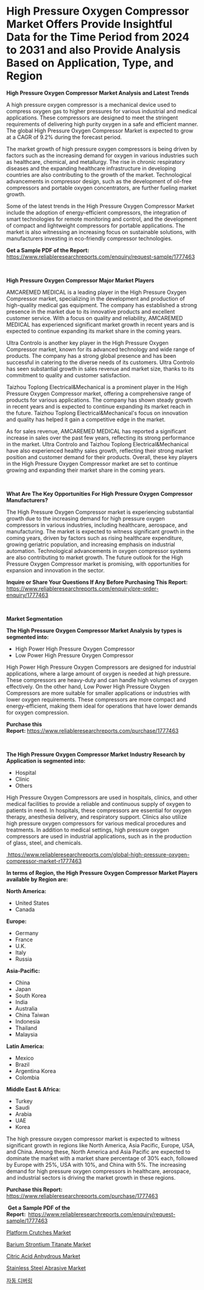 <p><h1>High Pressure Oxygen Compressor Market Offers Provide Insightful Data for the Time Period from 2024 to 2031 and also Provide Analysis Based on Application, Type, and Region</h1></p><p><strong>High Pressure Oxygen Compressor Market Analysis and Latest Trends</strong></p>
<p><p>A high pressure oxygen compressor is a mechanical device used to compress oxygen gas to higher pressures for various industrial and medical applications. These compressors are designed to meet the stringent requirements of delivering high purity oxygen in a safe and efficient manner. The global High Pressure Oxygen Compressor Market is expected to grow at a CAGR of 9.2% during the forecast period.</p><p>The market growth of high pressure oxygen compressors is being driven by factors such as the increasing demand for oxygen in various industries such as healthcare, chemical, and metallurgy. The rise in chronic respiratory diseases and the expanding healthcare infrastructure in developing countries are also contributing to the growth of the market. Technological advancements in compressor design, such as the development of oil-free compressors and portable oxygen concentrators, are further fueling market growth.</p><p>Some of the latest trends in the High Pressure Oxygen Compressor Market include the adoption of energy-efficient compressors, the integration of smart technologies for remote monitoring and control, and the development of compact and lightweight compressors for portable applications. The market is also witnessing an increasing focus on sustainable solutions, with manufacturers investing in eco-friendly compressor technologies.</p></p>
<p><strong>Get a Sample PDF of the Report:&nbsp;</strong> <a href="https://www.reliableresearchreports.com/enquiry/request-sample/1777463">https://www.reliableresearchreports.com/enquiry/request-sample/1777463</a></p>
<p>&nbsp;</p>
<p><strong>High Pressure Oxygen Compressor Major Market Players</strong></p>
<p><p>AMCAREMED MEDICAL is a leading player in the High Pressure Oxygen Compressor market, specializing in the development and production of high-quality medical gas equipment. The company has established a strong presence in the market due to its innovative products and excellent customer service. With a focus on quality and reliability, AMCAREMED MEDICAL has experienced significant market growth in recent years and is expected to continue expanding its market share in the coming years.</p><p>Ultra Controlo is another key player in the High Pressure Oxygen Compressor market, known for its advanced technology and wide range of products. The company has a strong global presence and has been successful in catering to the diverse needs of its customers. Ultra Controlo has seen substantial growth in sales revenue and market size, thanks to its commitment to quality and customer satisfaction.</p><p>Taizhou Toplong Electrical&Mechanical is a prominent player in the High Pressure Oxygen Compressor market, offering a comprehensive range of products for various applications. The company has shown steady growth in recent years and is expected to continue expanding its market reach in the future. Taizhou Toplong Electrical&Mechanical's focus on innovation and quality has helped it gain a competitive edge in the market.</p><p>As for sales revenue, AMCAREMED MEDICAL has reported a significant increase in sales over the past few years, reflecting its strong performance in the market. Ultra Controlo and Taizhou Toplong Electrical&Mechanical have also experienced healthy sales growth, reflecting their strong market position and customer demand for their products. Overall, these key players in the High Pressure Oxygen Compressor market are set to continue growing and expanding their market share in the coming years.</p></p>
<p>&nbsp;</p>
<p><strong>What Are The Key Opportunities For High Pressure Oxygen Compressor Manufacturers?</strong></p>
<p><p>The High Pressure Oxygen Compressor market is experiencing substantial growth due to the increasing demand for high pressure oxygen compressors in various industries, including healthcare, aerospace, and manufacturing. The market is expected to witness significant growth in the coming years, driven by factors such as rising healthcare expenditure, growing geriatric population, and increasing emphasis on industrial automation. Technological advancements in oxygen compressor systems are also contributing to market growth. The future outlook for the High Pressure Oxygen Compressor market is promising, with opportunities for expansion and innovation in the sector.</p></p>
<p><strong>Inquire or Share Your Questions If Any Before Purchasing This Report:</strong> <a href="https://www.reliableresearchreports.com/enquiry/pre-order-enquiry/1777463">https://www.reliableresearchreports.com/enquiry/pre-order-enquiry/1777463</a></p>
<p>&nbsp;</p>
<p><strong>Market Segmentation</strong></p>
<p><strong>The High Pressure Oxygen Compressor Market Analysis by types is segmented into:</strong></p>
<p><ul><li>High Power High Pressure Oxygen Compressor</li><li>Low Power High Pressure Oxygen Compressor</li></ul></p>
<p><p>High Power High Pressure Oxygen Compressors are designed for industrial applications, where a large amount of oxygen is needed at high pressure. These compressors are heavy-duty and can handle high volumes of oxygen effectively. On the other hand, Low Power High Pressure Oxygen Compressors are more suitable for smaller applications or industries with lower oxygen requirements. These compressors are more compact and energy-efficient, making them ideal for operations that have lower demands for oxygen compression.</p></p>
<p><strong>Purchase this Report:&nbsp;</strong><a href="https://www.reliableresearchreports.com/purchase/1777463">https://www.reliableresearchreports.com/purchase/1777463</a></p>
<p>&nbsp;</p>
<p><strong>The High Pressure Oxygen Compressor Market Industry Research by Application is segmented into:</strong></p>
<p><ul><li>Hospital</li><li>Clinic</li><li>Others</li></ul></p>
<p><p>High Pressure Oxygen Compressors are used in hospitals, clinics, and other medical facilities to provide a reliable and continuous supply of oxygen to patients in need. In hospitals, these compressors are essential for oxygen therapy, anesthesia delivery, and respiratory support. Clinics also utilize high pressure oxygen compressors for various medical procedures and treatments. In addition to medical settings, high pressure oxygen compressors are used in industrial applications, such as in the production of glass, steel, and chemicals.</p></p>
<p><a href="https://www.reliableresearchreports.com/global-high-pressure-oxygen-compressor-market-r1777463">&nbsp;https://www.reliableresearchreports.com/global-high-pressure-oxygen-compressor-market-r1777463</a></p>
<p><strong>In terms of Region, the High Pressure Oxygen Compressor Market Players available by Region are:</strong></p>
<p>
    <p> <strong> North America: </strong>
        <ul>
            <li>United States</li>
            <li>Canada</li>
        </ul>
        </p> 
    <p> <strong> Europe: </strong>
        <ul>
            <li>Germany</li>
            <li>France</li>
            <li>U.K.</li>
            <li>Italy</li>
            <li>Russia</li>
        </ul>
        </p> 
    <p> <strong> Asia-Pacific: </strong>
        <ul>
            <li>China</li>
            <li>Japan</li>
            <li>South Korea</li>
            <li>India</li>
            <li>Australia</li>
            <li>China Taiwan</li>
            <li>Indonesia</li>
            <li>Thailand</li>
            <li>Malaysia</li>
        </ul>
        </p> 
    <p> <strong> Latin America: </strong>
        <ul>
            <li>Mexico</li>
            <li>Brazil</li>
            <li>Argentina Korea</li>
            <li>Colombia</li>
        </ul>
        </p> 
    <p> <strong> Middle East & Africa: </strong>
        <ul>
            <li>Turkey</li>
            <li>Saudi</li>
            <li>Arabia</li>
            <li>UAE</li>
            <li>Korea</li>
        </ul>
    </p>
    </p>
<p><p>The high pressure oxygen compressor market is expected to witness significant growth in regions like North America, Asia Pacific, Europe, USA, and China. Among these, North America and Asia Pacific are expected to dominate the market with a market share percentage of 30% each, followed by Europe with 25%, USA with 10%, and China with 5%. The increasing demand for high pressure oxygen compressors in healthcare, aerospace, and industrial sectors is driving the market growth in these regions.</p></p>
<p><strong>Purchase this Report: </strong><a href="https://www.reliableresearchreports.com/purchase/1777463">https://www.reliableresearchreports.com/purchase/1777463</a></p>
<p>&nbsp;<strong>Get a Sample PDF of the Report:&nbsp;&nbsp;</strong><a href="https://www.reliableresearchreports.com/enquiry/request-sample/1777463">https://www.reliableresearchreports.com/enquiry/request-sample/1777463</a></p>
<p><strong></strong></p>
<p><p><a href="https://www.linkedin.com/pulse/platform-crutchesnbspmarket-focuses-market-share-size-projected-quyde?trackingId=NRpvl%2BubHa%2FQlezpEeGWdA%3D%3D">Platform Crutches Market</a></p><p><a href="https://www.linkedin.com/pulse/barium-strontium-titanate-market-centers-aspects-growth-4quye?trackingId=3QT60il4Fqf5vpbRWLcYnA%3D%3D">Barium Strontium Titanate Market</a></p><p><a href="https://issuu.com/reportprime-2/docs/citric-acid-anhydrous-market-size-2030.pptx">Citric Acid Anhydrous Market</a></p><p><a href="https://issuu.com/reportprime-2/docs/stainless-steel-abrasive-market-size-2030.pptx">Stainless Steel Abrasive Market</a></p><p><a href="https://medium.com/@allisonkreiger/%EC%9E%90%EB%8F%99-%EB%94%94%EB%B2%84%EB%A7%81-%EC%8B%9C%EC%9E%A5-%EC%9D%B8%EC%82%AC%EC%9D%B4%ED%8A%B8-%EC%8B%9C%EC%9E%A5-%EB%8F%99%ED%96%A5-%EC%84%B1%EC%9E%A5-2024%EB%85%84%EB%B6%80%ED%84%B0-2031%EB%85%84%EA%B9%8C%EC%A7%80-%EC%98%88%EC%83%81-%EB%B6%80%EB%AC%B8-fc8797ed4b58">자동 디버링</a></p></p>